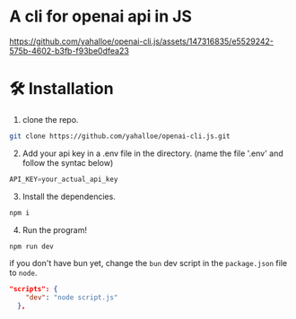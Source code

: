 # A cli for openai api in JS

https://github.com/yahalloe/openai-cli.js/assets/147316835/e5529242-575b-4602-b3fb-f93be0dfea23

# 🛠️ Installation

1. clone the repo.
```bash
git clone https://github.com/yahalloe/openai-cli.js.git
```

2. Add your api key in a .env file in the directory. (name the file '.env' and follow the syntac below)
```js
API_KEY=your_actual_api_key
```

3. Install the dependencies.
```bash
npm i
```

4. Run the program!
```bash
npm run dev
```
if you don't have bun yet, change the `bun` dev script in the `package.json` file to `node`.
```json
"scripts": {
    "dev": "node script.js"
  },
```



